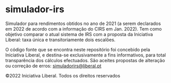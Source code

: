# simulador-irs

Simulador para rendimentos obtidos no ano de 2021 (a serem declarados em 2022 de acordo com a informação do CIRS em Jan. 2022). Tem como objetivo comparar o atual sistema de IRS com a proposta da Iniciativa Liberal: taxa única e transitoriamente dois escalões.

O código fonte que se encontra neste repositório foi concebido pela Iniciativa Liberal, e destina-se exclusivamente a fins informativos, para total transparência dos cálculos efectuados. São aceites propostas de alteração ou correção de erros: simuladorirs@liberal.pt

©️2022 Iniciativa Liberal. Todos os direitos reservados